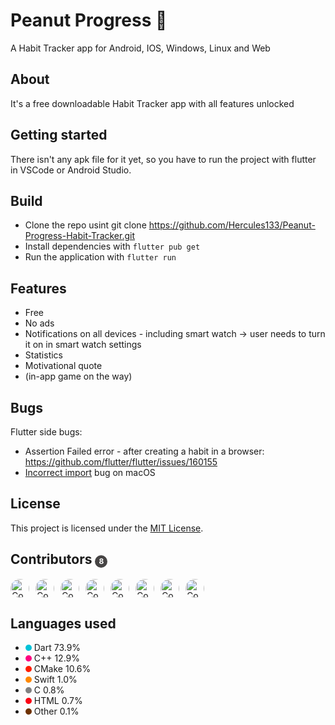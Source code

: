 # Peanut Progress 🥜

A Habit Tracker app for Android, IOS, Windows, Linux and Web

## About

It's a free downloadable Habit Tracker app with all features unlocked

## Getting started

There isn't any apk file for it yet, so you have to run the project with flutter in VSCode or Android Studio.

## Build

- Clone the repo usint git clone https://github.com/Hercules133/Peanut-Progress-Habit-Tracker.git
- Install dependencies with `flutter pub get`
- Run the application with `flutter run`

## Features
- Free
- No ads
- Notifications on all devices - including smart watch
-> user needs to turn it on in smart watch settings
- Statistics
- Motivational quote
- (in-app game on the way)

## Bugs
Flutter side bugs:
- Assertion Failed error - after creating a habit in a browser: https://github.com/flutter/flutter/issues/160155
- [Incorrect import](INCIMPORT.md) bug on macOS

## License
This project is licensed under the [MIT License](LICENSE.md).

## Contributors <span style="display:inline-block; width:20px; height:20px; background:rgb(70, 68, 68); color:white; text-align:center; border-radius:50%; line-height:20px; font-size:12px;">8</span>
<div style="display: flex; flex-wrap: nowrap; gap: 10px;">
  <a href="https://github.com/Hercules133"><img src="https://github.com/Hercules133.png" alt="Contributor 1" width="30" style="border-radius: 50%;" /></a>
  <a href="https://github.com/sajid-rehan"><img src="https://github.com/sajid-rehan.png" alt="Contributor 2" width="30" style="border-radius: 50%;" /></a>
  <a href="https://github.com/frotti13"><img src="https://github.com/frotti13.png" alt="Contributor 3" width="30" style="border-radius: 50%;" /></a>
  <a href="https://github.com/inazll"><img src="https://github.com/inazll.png" alt="Contributor 4" width="30" style="border-radius: 50%;" /></a>
  <a href="https://github.com/MelindaKienle"><img src="https://github.com/MelindaKienle.png" alt="Contributor 5" width="30" style="border-radius: 50%;" /></a>
  <a href="https://github.com/Fezaaan"><img src="https://github.com/Fezaaan.png" alt="Contributor 6" width="30" style="border-radius: 50%;" /></a>
  <a href="https://github.com/Papi-Pap"><img src="https://github.com/Papi-Pap.png" alt="Contributor 7" width="30" style="border-radius: 50%;" /></a>
  <a href="https://github.com/koliver2k2"><img src="https://github.com/koliver2k2.png" alt="Contributor 8" width="30" style="border-radius: 50%;" /></a>
</div>


## Languages used
- <span style="display:inline-block; width:10px; height:10px; background-color:#00C2D8; border-radius:50%;"></span> Dart 73.9%
- <span style="display:inline-block; width:10px; height:10px; background-color:#FF007F; border-radius:50%;"></span> C++ 12.9%
- <span style="display:inline-block; width:10px; height:10px; background-color:#FF1E00; border-radius:50%;"></span> CMake 10.6%
- <span style="display:inline-block; width:10px; height:10px; background-color:#FF8800; border-radius:50%;"></span> Swift 1.0%
- <span style="display:inline-block; width:10px; height:10px; background-color:#808080; border-radius:50%;"></span> C 0.8%
- <span style="display:inline-block; width:10px; height:10px; background-color:#FB0314; border-radius:50%;"></span> HTML 0.7%
- <span style="display:inline-block; width:10px; height:10px; background-color:#6E3100; border-radius:50%;"></span> Other 0.1%

